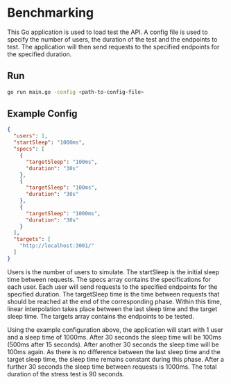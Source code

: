 # Benchmarking

This Go application is used to load test the API. A config file is used to specify the number of users, the duration of the test and the endpoints to test. The application will then send requests to the specified endpoints for the specified duration.

## Run

```bash
go run main.go -config <path-to-config-file>
```

## Example Config

```json
{
  "users": 1,
  "startSleep": "1000ms",
  "specs": [
    {
      "targetSleep": "100ms",
      "duration": "30s"
    },
    {
      "targetSleep": "100ms",
      "duration": "30s"
    },
    {
      "targetSleep": "1000ms",
      "duration": "30s"
    }
  ],
  "targets": [
    "http://localhost:3001/"
  ]
}
```

Users is the number of users to simulate. The startSleep is the initial sleep time between requests. The specs array contains the specifications for each user. Each user will send requests to the specified endpoints for the specified duration. The targetSleep time is the time between requests that should be reached at the end of the corresponding phase. Within this time, linear interpolation takes place between the last sleep time and the target sleep time. The targets array contains the endpoints to be tested.

Using the example configuration above, the application will start with 1 user and a sleep time of 1000ms. After 30 seconds the sleep time will be 100ms (500ms after 15 seconds). After another 30 seconds the sleep time will be 100ms again. As there is no difference between the last sleep time and the target sleep time, the sleep time remains constant during this phase. After a further 30 seconds the sleep time between requests is 1000ms. The total duration of the stress test is 90 seconds.


